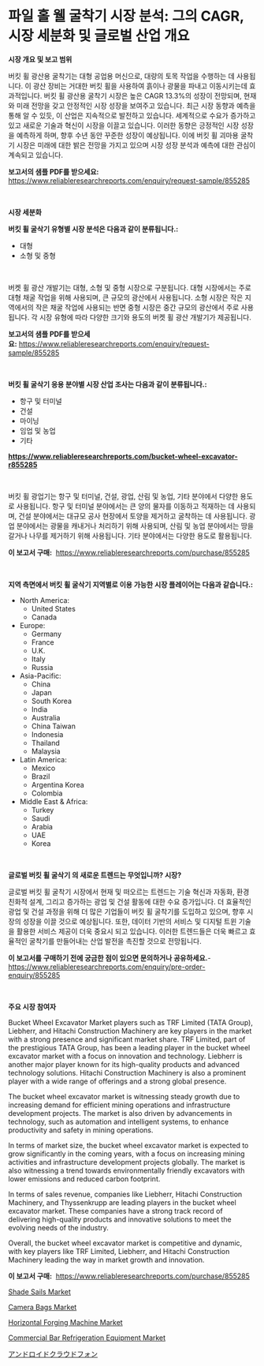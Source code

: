 <p><h1>파일 홀 웰 굴착기 시장 분석: 그의 CAGR, 시장 세분화 및 글로벌 산업 개요</h1></p><p><strong>시장 개요 및 보고 범위</strong></p>
<p><p>버킷 휠 광산용 굴착기는 대형 공업용 머신으로, 대량의 토목 작업을 수행하는 데 사용됩니다. 이 광산 장비는 거대한 버킷 휠을 사용하여 흙이나 광물을 파내고 이동시키는데 효과적입니다. 버킷 휠 광산용 굴착기 시장은 높은 CAGR 13.3%의 성장이 전망되며, 현재와 미래 전망을 갖고 안정적인 시장 성장을 보여주고 있습니다. 최근 시장 동향과 예측을 통해 알 수 있듯, 이 산업은 지속적으로 발전하고 있습니다. 세계적으로 수요가 증가하고 있고 새로운 기술과 혁신이 시장을 이끌고 있습니다. 이러한 동향은 긍정적인 시장 성장을 예측하게 하며, 향후 수년 동안 꾸준한 성장이 예상됩니다. 이에 버킷 휠 괴마용 굴착기 시장은 미래에 대한 밝은 전망을 가지고 있으며 시장 성장 분석과 예측에 대한 관심이 계속되고 있습니다.</p></p>
<p><strong>보고서의 샘플 PDF를 받으세요:</strong> <a href="https://www.reliableresearchreports.com/enquiry/request-sample/855285">https://www.reliableresearchreports.com/enquiry/request-sample/855285</a></p>
<p>&nbsp;</p>
<p><strong>시장 세분화</strong></p>
<p><strong>버킷 휠 굴삭기 유형별 시장 분석은 다음과 같이 분류됩니다.:</strong></p>
<p><ul><li>대형</li><li>소형 및 중형</li></ul></p>
<p>&nbsp;</p>
<p><p>버켓 휠 광산 개발기는 대형, 소형 및 중형 시장으로 구분됩니다. 대형 시장에서는 주로 대형 채굴 작업을 위해 사용되며, 큰 규모의 광산에서 사용됩니다. 소형 시장은 작은 지역에서의 작은 채굴 작업에 사용되는 반면 중형 시장은 중간 규모의 광산에서 주로 사용됩니다. 각 시장 유형에 따라 다양한 크기와 용도의 버켓 휠 광산 개발기가 제공됩니다.</p></p>
<p><strong>보고서의 샘플 PDF를 받으세요:</strong>&nbsp;<a href="https://www.reliableresearchreports.com/enquiry/request-sample/855285">https://www.reliableresearchreports.com/enquiry/request-sample/855285</a></p>
<p>&nbsp;</p>
<p><strong> 버킷 휠 굴삭기 응용 분야별 시장 산업 조사는 다음과 같이 분류됩니다.:</strong></p>
<p><ul><li>항구 및 터미널</li><li>건설</li><li>마이닝</li><li>임업 및 농업</li><li>기타</li></ul></p>
<p><strong><a href="https://www.reliableresearchreports.com/bucket-wheel-excavator-r855285">https://www.reliableresearchreports.com/bucket-wheel-excavator-r855285</a></strong></p>
<p>&nbsp;</p>
<p><p>버킷 휠 광업기는 항구 및 터미널, 건설, 광업, 산림 및 농업, 기타 분야에서 다양한 용도로 사용됩니다. 항구 및 터미널 분야에서는 큰 양의 물자를 이동하고 적재하는 데 사용되며, 건설 분야에서는 대규모 공사 현장에서 토양을 제거하고 굴착하는 데 사용됩니다. 광업 분야에서는 광물을 캐내거나 처리하기 위해 사용되며, 산림 및 농업 분야에서는 땅을 갈거나 나무를 제거하기 위해 사용됩니다. 기타 분야에서는 다양한 용도로 활용됩니다.</p></p>
<p><strong>이 보고서 구매:</strong>&nbsp; <a href="https://www.reliableresearchreports.com/purchase/855285">https://www.reliableresearchreports.com/purchase/855285</a></p>
<p>&nbsp;</p>
<p><strong>지역 측면에서 버킷 휠 굴삭기 지역별로 이용 가능한 시장 플레이어는 다음과 같습니다.:</strong></p>
<p><ul>
    <li>
        North America:
        <ul>
            <li>United States</li>
            <li>Canada</li>
        </ul>
    </li>
    <li>
        Europe:
        <ul>
            <li>Germany</li>
            <li>France</li>
            <li>U.K.</li>
            <li>Italy</li>
            <li>Russia</li>
        </ul>
    </li>
    <li>
        Asia-Pacific:
        <ul>
            <li>China</li>
            <li>Japan</li>
            <li>South Korea</li>
            <li>India</li>
            <li>Australia</li>
            <li>China Taiwan</li>
            <li>Indonesia</li>
            <li>Thailand</li>
            <li>Malaysia</li>
        </ul>
    </li>
    <li>
        Latin America:
        <ul>
            <li>Mexico</li>
            <li>Brazil</li>
            <li>Argentina Korea</li>
            <li>Colombia</li>
        </ul>
    </li>
    <li>
        Middle East & Africa:
        <ul>
            <li>Turkey</li>
            <li>Saudi</li>
            <li>Arabia</li>
            <li>UAE</li>
            <li>Korea</li>
        </ul>
    </li>
    </ul></p>
<p>&nbsp;</p>
<p><strong>글로벌 버킷 휠 굴삭기 의 새로운 트렌드는 무엇입니까? 시장?</strong></p>
<p><p>글로벌 버킷 휠 굴착기 시장에서 현재 및 떠오르는 트렌드는 기술 혁신과 자동화, 환경 친화적 설계, 그리고 증가하는 광업 및 건설 활동에 대한 수요 증가입니다. 더 효율적인 광업 및 건설 과정을 위해 더 많은 기업들이 버킷 휠 굴착기를 도입하고 있으며, 향후 시장의 성장을 이끌 것으로 예상됩니다. 또한, 데이터 기반의 서비스 및 디지털 트윈 기술을 활용한 서비스 제공이 더욱 중요시 되고 있습니다. 이러한 트렌드들은 더욱 빠르고 효율적인 굴착기를 만들어내는 산업 발전을 촉진할 것으로 전망됩니다.</p></p>
<p><strong>이 보고서를 구매하기 전에 궁금한 점이 있으면 문의하거나 공유하세요.</strong>- <a href="https://www.reliableresearchreports.com/enquiry/pre-order-enquiry/855285">https://www.reliableresearchreports.com/enquiry/pre-order-enquiry/855285</a></p>
<p>&nbsp;</p>
<p><strong>주요 시장 참여자</strong></p>
<p><p>Bucket Wheel Excavator Market players such as TRF Limited (TATA Group), Liebherr, and Hitachi Construction Machinery are key players in the market with a strong presence and significant market share. TRF Limited, part of the prestigious TATA Group, has been a leading player in the bucket wheel excavator market with a focus on innovation and technology. Liebherr is another major player known for its high-quality products and advanced technology solutions. Hitachi Construction Machinery is also a prominent player with a wide range of offerings and a strong global presence.</p><p>The bucket wheel excavator market is witnessing steady growth due to increasing demand for efficient mining operations and infrastructure development projects. The market is also driven by advancements in technology, such as automation and intelligent systems, to enhance productivity and safety in mining operations.</p><p>In terms of market size, the bucket wheel excavator market is expected to grow significantly in the coming years, with a focus on increasing mining activities and infrastructure development projects globally. The market is also witnessing a trend towards environmentally friendly excavators with lower emissions and reduced carbon footprint.</p><p>In terms of sales revenue, companies like Liebherr, Hitachi Construction Machinery, and Thyssenkrupp are leading players in the bucket wheel excavator market. These companies have a strong track record of delivering high-quality products and innovative solutions to meet the evolving needs of the industry.</p><p>Overall, the bucket wheel excavator market is competitive and dynamic, with key players like TRF Limited, Liebherr, and Hitachi Construction Machinery leading the way in market growth and innovation.</p></p>
<p><strong>이 보고서 구매:</strong>&nbsp;&nbsp;<a href="https://www.reliableresearchreports.com/purchase/855285">https://www.reliableresearchreports.com/purchase/855285</a></p>
<p><p><a href="https://github.com/luckyshygirl/Market-Research-Report-List-4/blob/main/shade-sails-market.md">Shade Sails Market</a></p><p><a href="https://www.linkedin.com/pulse/camera-bags-market-report-reveals-latest-trends-growth-etehe?trackingId=6EclIhzegA8XQP%2FDghU7xQ%3D%3D">Camera Bags Market</a></p><p><a href="https://view.publitas.com/reportprime-1/horizontal-forging-machine-market-focuses-on-market-share-size-and-projected-forecast-till-2031/">Horizontal Forging Machine Market</a></p><p><a href="https://github.com/vimar16th/Market-Research-Report-List-4/blob/main/commercial-bar-refrigeration-equipment-market.md">Commercial Bar Refrigeration Equipment Market</a></p><p><a href="https://github.com/ycmtqqhvk3273/Market-Research-Report-List-1/blob/main/666334929834.md">アンドロイドクラウドフォン</a></p></p>